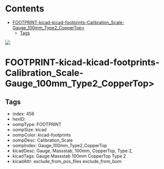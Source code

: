 



Contents
========

* [FOOTPRINT-kicad-kicad-footprints-Calibration_Scale-Gauge_100mm_Type2_CopperTop>](#footprint-kicad-kicad-footprints-calibration_scale-gauge_100mm_type2_coppertop)
	* [Tags](#tags)
  
![][im]
# FOOTPRINT-kicad-kicad-footprints-Calibration_Scale-Gauge_100mm_Type2_CopperTop>

## Tags

- index: 456
- hexID: 
- oompType: FOOTPRINT
- oompSize: kicad
- oompColor: kicad-footprints
- oompDesc: Calibration_Scale
- oompIndex: Gauge_100mm_Type2_CopperTop
- kicadDesc: Gauge, Massstab, 100mm, CopperTop, Type 2,
- kicadTags: Gauge Massstab 100mm  CopperTop Type 2
- kicadAttr: exclude_from_pos_files exclude_from_bom



[im]: image.png
